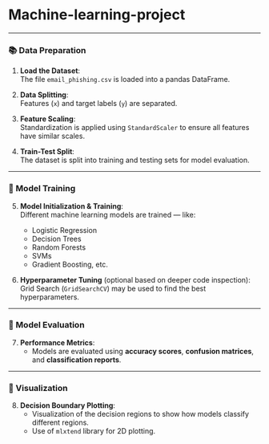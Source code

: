# Machine-learning-project

---

### 📚 Data Preparation
1. **Load the Dataset**:  
   The file `email_phishing.csv` is loaded into a pandas DataFrame.

2. **Data Splitting**:  
   Features (`x`) and target labels (`y`) are separated.

3. **Feature Scaling**:  
   Standardization is applied using `StandardScaler` to ensure all features have similar scales.

4. **Train-Test Split**:  
   The dataset is split into training and testing sets for model evaluation.

---

### 🤖 Model Training
5. **Model Initialization & Training**:  
   Different machine learning models are trained — like:
   - Logistic Regression
   - Decision Trees
   - Random Forests
   - SVMs
   - Gradient Boosting, etc.

6. **Hyperparameter Tuning** (optional based on deeper code inspection):  
   Grid Search (`GridSearchCV`) may be used to find the best hyperparameters.

---

### 🎯 Model Evaluation
7. **Performance Metrics**:
   - Models are evaluated using **accuracy scores**, **confusion matrices**, and **classification reports**.

---

### 🎨 Visualization
8. **Decision Boundary Plotting**:
   - Visualization of the decision regions to show how models classify different regions.
   - Use of `mlxtend` library for 2D plotting.

